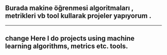 ## Burada makine öğrenmesi algoritmaları , metrikleri vb tool kullarak projeler yapıyorum .
---
## change Here I do projects using machine learning algorithms, metrics etc. tools.